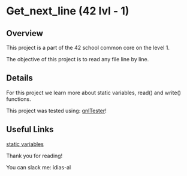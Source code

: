 # Get_next_line (42 lvl - 1)

## Overview

This project is a part of the 42 school common core on the level 1.

The objective of this project is to read any file line by line.

## Details

For this project we learn more about static variables, read() and write() functions.

This project was tested using: [gnlTester](https://github.com/Tripouille/gnlTester)!

## Useful Links

[static variables](https://www.geeksforgeeks.org/static-variables-in-c/)

Thank you for reading!

You can slack me: idias-al
